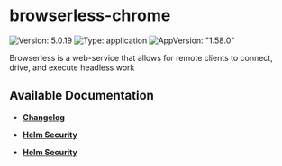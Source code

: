 # browserless-chrome

![Version: 5.0.19](https://img.shields.io/badge/Version-5.0.19-informational?style=flat-square) ![Type: application](https://img.shields.io/badge/Type-application-informational?style=flat-square) ![AppVersion: "1.58.0"](https://img.shields.io/badge/AppVersion-"1.58.0"-informational?style=flat-square)

Browserless is a web-service that allows for remote clients to connect, drive, and execute headless work

## Available Documentation

- [**Changelog**](CHANGELOG)

- [**Helm Security**](container-security)

- [**Helm Security**](helm-security)

